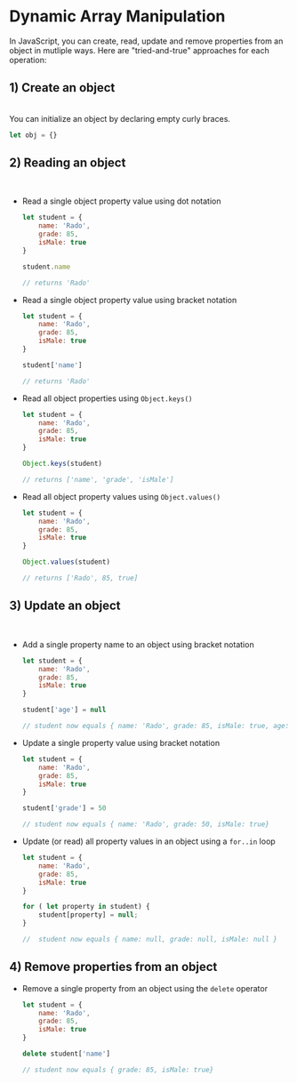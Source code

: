 # Dynamic Array Manipulation

In JavaScript, you can create, read, update and remove properties from an object in mutliple ways. Here are "tried-and-true" approaches for each operation:


## 1) Create an object
<br>
You can initialize an object by declaring empty curly braces.

```js
let obj = {}
```

## 2) Reading an object
<br>

* Read a single object property value using dot notation

    ```js
    let student = {
        name: 'Rado',
        grade: 85,
        isMale: true
    }
    
    student.name

    // returns 'Rado'
    ```

* Read a single object property value using bracket notation

    ```js
    let student = {
        name: 'Rado',
        grade: 85,
        isMale: true
    }
    
    student['name']
    
    // returns 'Rado'
    ```

* Read all object properties using `Object.keys()`

    ```js
    let student = {
        name: 'Rado',
        grade: 85,
        isMale: true
    }

    Object.keys(student)
    
    // returns ['name', 'grade', 'isMale']
    ```

* Read all object property values using `Object.values()`

    ```js
    let student = {
        name: 'Rado',
        grade: 85,
        isMale: true
    }

    Object.values(student)
    
    // returns ['Rado', 85, true]
    ```

## 3) Update an object
<br>

* Add a single property name to an object using bracket notation

    ```js
    let student = {
        name: 'Rado',
        grade: 85,
        isMale: true
    }

    student['age'] = null

    // student now equals { name: 'Rado', grade: 85, isMale: true, age: null }
    ```

* Update a single property value using bracket notation

    ```js
    let student = {
        name: 'Rado',
        grade: 85,
        isMale: true
    }

    student['grade'] = 50

    // student now equals { name: 'Rado', grade: 50, isMale: true}
    ```

* Update (or read) all property values in an object using a `for..in` loop

    ```js
    let student = {
        name: 'Rado',
        grade: 85,
        isMale: true
    }

    for ( let property in student) {
        student[property] = null;
    }

    //  student now equals { name: null, grade: null, isMale: null }
    ```

## 4) Remove properties from an object

* Remove a single property from an object using the `delete` operator

    ```js
    let student = {
        name: 'Rado',
        grade: 85,
        isMale: true
    }

    delete student['name']

    // student now equals { grade: 85, isMale: true}
    ```

